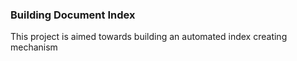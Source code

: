 ### Building Document Index

This project is aimed towards building an automated index creating mechanism

